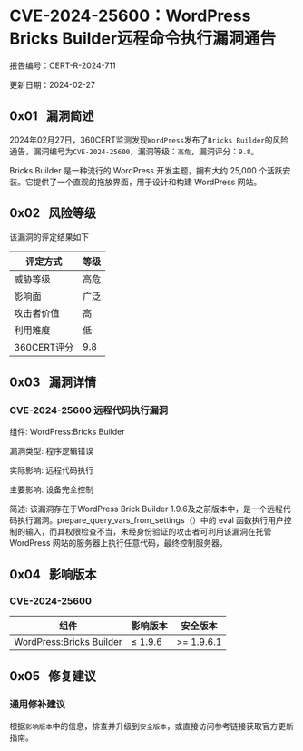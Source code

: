 # CVE-2024-25600：WordPress Bricks Builder远程命令执行漏洞通告

报告编号：CERT-R-2024-711

更新日期：2024-02-27

## 0x01   漏洞简述

2024年02月27日，360CERT监测发现`WordPress`发布了`Bricks Builder`的风险通告，漏洞编号为`CVE-2024-25600`，漏洞等级：`高危`，漏洞评分：`9.8`。

Bricks Builder 是一种流行的 WordPress 开发主题，拥有大约 25,000 个活跃安装。它提供了一个直观的拖放界面，用于设计和构建 WordPress 网站。

## 0x02   风险等级

该漏洞的评定结果如下

|评定方式|等级|
|---|---|
|威胁等级|高危|
|影响面|广泛|
|攻击者价值|高|
|利用难度|低|
|360CERT评分|9.8|

## 0x03   漏洞详情

### CVE-2024-25600 远程代码执行漏洞

组件: WordPress:Bricks Builder

漏洞类型: 程序逻辑错误

实际影响: 远程代码执行

主要影响: 设备完全控制

简述: 该漏洞存在于WordPress Brick Builder 1.9.6及之前版本中，是一个远程代码执行漏洞。prepare_query_vars_from_settings（）中的 eval 函数执行用户控制的输入，而其权限检查不当，未经身份验证的攻击者可利用该漏洞在托管 WordPress 网站的服务器上执行任意代码，最终控制服务器。

## 0x04   影响版本

### CVE-2024-25600

|组件|影响版本|安全版本|
|---|---|---|
|WordPress:Bricks Builder|≤ 1.9.6|>= 1.9.6.1|

## 0x05   修复建议

### 通用修补建议

根据`影响版本`中的信息，排查并升级到`安全版本`，或直接访问参考链接获取官方更新指南。
